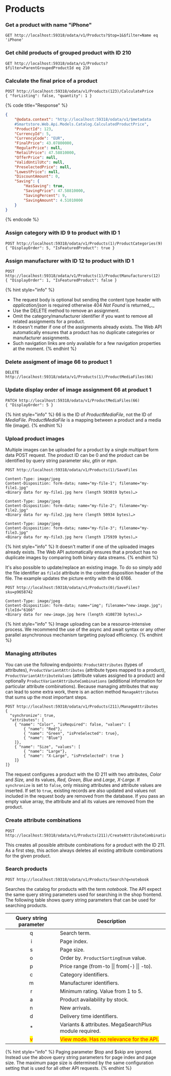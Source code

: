 # Products

### **Get a product with name "iPhone"**

```
GET http://localhost:59318/odata/v1/Products?$top=1&$filter=Name eq 'iPhone'
```

### **Get child products of grouped product with ID 210**

```
GET http://localhost:59318/odata/v1/Products?$filter=ParentGroupedProductId eq 210
```

### Calculate the final price of a product

```
POST http://localhost:59318/odata/v1/Products(123)/CalculatePrice
{ "forListing": false, "quantity": 1 }
```

{% code title="Response" %}
```json
{
    "@odata.context": "http://localhost:59318/odata/v1/$metadata
    #Smartstore.Web.Api.Models.Catalog.CalculatedProductPrice",
    "ProductId": 123,
    "CurrencyId": 5,
    "CurrencyCode": "EUR",
    "FinalPrice": 43.07800000,
    "RegularPrice": null,
    "RetailPrice": 47.58810000,
    "OfferPrice": null,
    "ValidUntilUtc": null,
    "PreselectedPrice": null,
    "LowestPrice": null,
    "DiscountAmount": 0,
    "Saving": {
        "HasSaving": true,
        "SavingPrice": 47.58810000,
        "SavingPercent": 9,
        "SavingAmount": 4.51010000
    }
}
```
{% endcode %}

### **Assign category with ID 9 to product with ID 1**

```
POST http://localhost:59318/odata/v1/Products(1)/ProductCategories(9)
{ "DisplayOrder": 5, "IsFeaturedProduct": true }
```

### **Assign manufacturer with ID 12 to product with ID 1**

```
POST http://localhost:59318/odata/v1/Products(1)/ProductManufacturers(12)
{ "DisplayOrder": 1, "IsFeaturedProduct": false }
```

{% hint style="info" %}
* The request body is optional but sending the content type header with _application/json_ is required otherwise 404 _Not Found_ is returned_._
* Use the DELETE method to remove an assignment.
* Omit the category/manufacturer identifier if you want to remove all related assignments for a product.
* It doesn't matter if one of the assignments already exists. The Web API automatically ensures that a product has no duplicate categories or manufacturer assignments.
* Such navigation links are only available for a few navigation properties at the moment.
{% endhint %}

### **Delete assigment of image 66 to product 1**

```
DELETE http://localhost:59318/odata/v1/Products(1)/ProductMediaFiles(66)
```

### **Update display order of image assignment 66 at product 1**

```
PATCH http://localhost:59318/odata/v1/ProductMediaFiles(66)
{ "DisplayOrder": 5 }
```

{% hint style="info" %}
66 is the ID of _ProductMediaFile_, not the ID of _MediaFile_. _ProductMediaFile_ is a mapping between a product and a media file (image).
{% endhint %}

### Upload product images

Multiple images can be uploaded for a product by a single multipart form data POST request. The product ID can be 0 and the product can be identified by query string parameter _sku_, _gtin_ or _mpn_.

```
POST http://localhost:59318/odata/v1/Products(1)/SaveFiles

Content-Type: image/jpeg
Content-Disposition: form-data; name="my-file-1"; filename="my-file1.jpg"
<Binary data for my-file1.jpg here (length 503019 bytes)…>

Content-Type: image/jpeg
Content-Disposition: form-data; name="my-file-2"; filename="my-file2.jpg"
<Binary data for my-file2.jpg here (length 50934 bytes)…>

Content-Type: image/jpeg
Content-Disposition: form-data; name="my-file-3"; filename="my-file3.jpg"
<Binary data for my-file3.jpg here (length 175939 bytes)…>
```

{% hint style="info" %}
It doesn't matter if one of the uploaded images already exists. The Web API automatically ensures that a product has no duplicate images by comparing both binary data streams.
{% endhint %}

It's also possible to update/replace an existing image. To do so simply add the file identifier as `fileId` attribute in the content disposition header of the file. The example updates the picture entity with the Id 6166.

```
POST http://localhost:59318/odata/v1/Products(0)/SaveFiles?sku=p9658742

Content-Type: image/jpeg
Content-Disposition: form-data; name="img"; filename="new-image.jpg"; fileId="6166"
<Binary data for new-image.jpg here (length 4108730 bytes)…>
```

{% hint style="info" %}
Image uploading can be a resource-intensive process. We recommend the use of the async and await syntax or any other parallel asynchronous mechanism targeting payload efficiency.
{% endhint %}

### Managing attributes

You can use the following endpoints: `ProductAttributes` (types of attributes), `ProductVariantAttributes` (attribute types mapped to a product), `ProductVariantAttributeValues` (attribute values assigned to a product) and optionally `ProductVariantAttributeCombinations` (additional information for particular attribute combinations). Because managing attributes that way can lead to some extra work, there is an action method `ManageAttributes` that sums up the most important steps.

```
POST http://localhost:59318/odata/v1/Products(211)/ManageAttributes
{
  "synchronize": true,
  "attributes": [
	{ "name": "Color", "isRequired": false, "values": [
		{ "name": "Red"},
		{ "name": "Green", "isPreSelected": true},
		{ "name": "Blue"}
	]},
	{ "name": "Size", "values": [
		{ "name": "Large"},
		{ "name": "X-Large", "isPreSelected": true }
	]}
]}
```

The request configures a product with the ID 211 with two attributes, _Color_ and _Size,_ and its values, _Red, Green, Blue_ and _Large, X-Large_. If `synchronize` is set to `false`, only missing attributes and attribute values are inserted. If set to `true`, existing records are also updated and values not included in the request body are removed from the database. If you pass an empty value array, the attribute and all its values are removed from the product.

### Create attribute combinations

```
POST http://localhost:59318/odata/v1/Products(211)/CreateAttributeCombinations
```

This creates all possible attribute combinations for a product with the ID 211. As a first step, this action always deletes all existing attribute combinations for the given product.

### Search products

```
POST http://localhost:59318/odata/v1/Products/Search?q=notebook
```

Searches the catalog for products with the term _notebook_. The API expect the same query string parameters used for searching in the shop frontend. The following table shows query string parameters that can be used for searching products.

|       Query string parameter      | Description                                                              |
| :-------------------------------: | ------------------------------------------------------------------------ |
|                 q                 | Search term.                                                             |
|                 i                 | Page index.                                                              |
|                 s                 | Page size.                                                               |
|                 o                 | Order by. `ProductSortingEnum` value.                                    |
|                 p                 | Price range (from-to \|\| from(-) \|\| -to).                             |
|                 c                 | Category identifiers.                                                    |
|                 m                 | Manufacturer identifiers.                                                |
|                 r                 | Minimum rating. Value from 1 to 5.                                       |
|                 a                 | Product availability by stock.                                           |
|                 n                 | New arrivals.                                                            |
|                 d                 | Delivery time identifiers.                                               |
|                 \*                | Variants & attributes. MegaSearchPlus module required.                   |
| <mark style="color:red;">v</mark> | <mark style="color:red;">View mode. Has no relevance for the API.</mark> |

{% hint style="info" %}
Paging parameter $top and $skip are ignored. Instead use the above query string parameters for page index and page size. The maximum page size is determined by the same configuration setting that is used for all other API requests.
{% endhint %}
